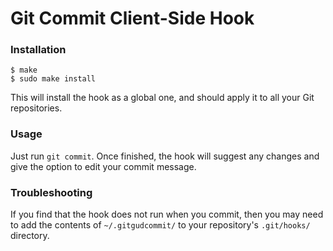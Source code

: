 Git Commit Client-Side Hook
===

### Installation

```
$ make
$ sudo make install
```

This will install the hook as a global one, and should apply it to all your
Git repositories.

### Usage

Just run `git commit`. Once finished, the hook will suggest any changes and give
the option to edit your commit message.

### Troubleshooting

If you find that the hook does not run when you commit, then you may need to add
the contents of `~/.gitgudcommit/` to your repository's `.git/hooks/` directory.